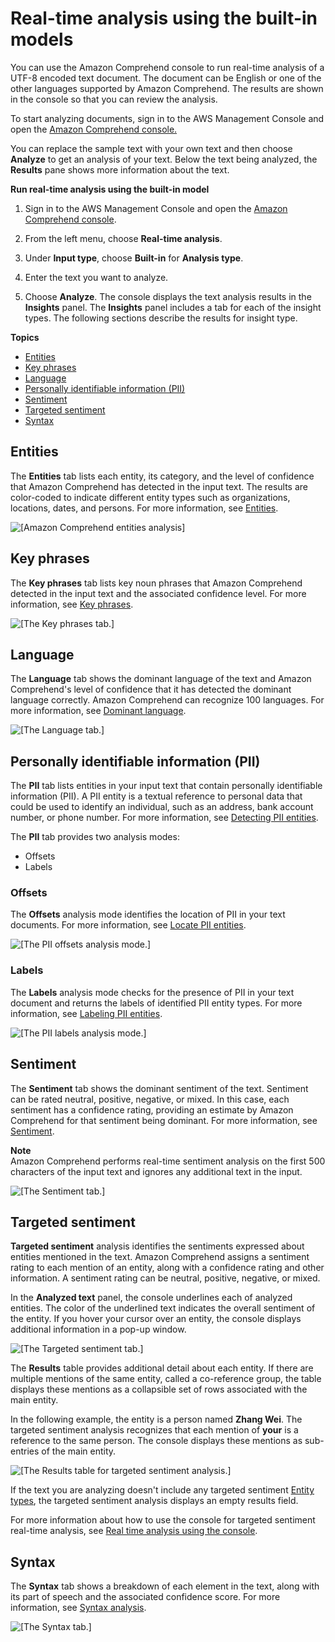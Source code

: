 # Real\-time analysis using the built\-in models<a name="realtime-console-analysis"></a>

You can use the Amazon Comprehend console to run real\-time analysis of a UTF\-8 encoded text document\. The document can be English or one of the other languages supported by Amazon Comprehend\. The results are shown in the console so that you can review the analysis\.

To start analyzing documents, sign in to the AWS Management Console and open the [Amazon Comprehend console\.](https://console.aws.amazon.com/comprehend/home?region=us-east-1#api-explorer:)

You can replace the sample text with your own text and then choose **Analyze** to get an analysis of your text\. Below the text being analyzed, the **Results** pane shows more information about the text\. 

**Run real\-time analysis using the built\-in model**

1. Sign in to the AWS Management Console and open the [Amazon Comprehend console](https://console.aws.amazon.com/comprehend/)\.

1. From the left menu, choose **Real\-time analysis**\.

1. Under **Input type**, choose **Built\-in** for **Analysis type**\. 

1. Enter the text you want to analyze\. 

1. Choose **Analyze**\. The console displays the text analysis results in the **Insights** panel\. The **Insights** panel includes a tab for each of the insight types\. The following sections describe the results for insight type\. 

**Topics**
+ [Entities](#realtime-analysis-console-entities)
+ [Key phrases](#realtime-analysis-console-key-phrases)
+ [Language](#realtime-analysis-console-language)
+ [Personally identifiable information \(PII\)](#realtime-analysis-console-pii)
+ [Sentiment](#realtime-analysis-console-sentiment)
+ [Targeted sentiment](#realtime-analysis-console-targeted-sentiment)
+ [Syntax](#realtime-analysis-console-syntax)

## Entities<a name="realtime-analysis-console-entities"></a>

The **Entities** tab lists each entity, its category, and the level of confidence that Amazon Comprehend has detected in the input text\. The results are color\-coded to indicate different entity types such as organizations, locations, dates, and persons\. For more information, see [Entities](how-entities.md)\.

![\[Amazon Comprehend entities analysis\]](http://docs.aws.amazon.com/comprehend/latest/dg/images/gs-console-entities.png)

## Key phrases<a name="realtime-analysis-console-key-phrases"></a>

The **Key phrases** tab lists key noun phrases that Amazon Comprehend detected in the input text and the associated confidence level\. For more information, see [Key phrases](how-key-phrases.md)\.

![\[The Key phrases tab.\]](http://docs.aws.amazon.com/comprehend/latest/dg/images/gs-console-key-phrases.png)

## Language<a name="realtime-analysis-console-language"></a>

The **Language** tab shows the dominant language of the text and Amazon Comprehend's level of confidence that it has detected the dominant language correctly\. Amazon Comprehend can recognize 100 languages\. For more information, see [Dominant language](how-languages.md)\.

![\[The Language tab.\]](http://docs.aws.amazon.com/comprehend/latest/dg/images/gs-console-language.png)

## Personally identifiable information \(PII\)<a name="realtime-analysis-console-pii"></a>

The **PII** tab lists entities in your input text that contain personally identifiable information \(PII\)\. A PII entity is a textual reference to personal data that could be used to identify an individual, such as an address, bank account number, or phone number\. For more information, see [Detecting PII entities](how-pii.md)\.

The **PII** tab provides two analysis modes: 
+ Offsets
+ Labels

### Offsets<a name="realtime-analysis-console-pii-offsets"></a>

The **Offsets** analysis mode identifies the location of PII in your text documents\. For more information, see [Locate PII entities](how-pii.md#how-pii-locate)\. 

![\[The PII offsets analysis mode.\]](http://docs.aws.amazon.com/comprehend/latest/dg/images/gs-console-pii.png)

### Labels<a name="realtime-analysis-console-pii-labels"></a>

The **Labels** analysis mode checks for the presence of PII in your text document and returns the labels of identified PII entity types\. For more information, see [Labeling PII entities](how-pii-labels.md)\. 

![\[The PII labels analysis mode.\]](http://docs.aws.amazon.com/comprehend/latest/dg/images/gs-console-pii-labels.png)

## Sentiment<a name="realtime-analysis-console-sentiment"></a>

The **Sentiment** tab shows the dominant sentiment of the text\. Sentiment can be rated neutral, positive, negative, or mixed\. In this case, each sentiment has a confidence rating, providing an estimate by Amazon Comprehend for that sentiment being dominant\. For more information, see [Sentiment](how-sentiment.md)\.

**Note**  
Amazon Comprehend performs real\-time sentiment analysis on the first 500 characters of the input text and ignores any additional text in the input\.

![\[The Sentiment tab.\]](http://docs.aws.amazon.com/comprehend/latest/dg/images/gs-console-sentiment.png)

## Targeted sentiment<a name="realtime-analysis-console-targeted-sentiment"></a>

**Targeted sentiment** analysis identifies the sentiments expressed about entities mentioned in the text\. Amazon Comprehend assigns a sentiment rating to each mention of an entity, along with a confidence rating and other information\. A sentiment rating can be neutral, positive, negative, or mixed\. 

In the **Analyzed text** panel, the console underlines each of analyzed entities\. The color of the underlined text indicates the overall sentiment of the entity\. If you hover your cursor over an entity, the console displays additional information in a pop\-up window\.

![\[The Targeted sentiment tab.\]](http://docs.aws.amazon.com/comprehend/latest/dg/images/gs-console-targeted-sentiment2.png)

The **Results** table provides additional detail about each entity\. If there are multiple mentions of the same entity, called a co\-reference group, the table displays these mentions as a collapsible set of rows associated with the main entity\.

In the following example, the entity is a person named **Zhang Wei**\. The targeted sentiment analysis recognizes that each mention of **your** is a reference to the same person\. The console displays these mentions as sub\-entries of the main entity\.

![\[The Results table for targeted sentiment analysis.\]](http://docs.aws.amazon.com/comprehend/latest/dg/images/gs-console-targeted-sentiment1.png)

If the text you are analyzing doesn't include any targeted sentiment [Entity types](how-targeted-sentiment.md#how-targeted-sentiment-entities), the targeted sentiment analysis displays an empty results field\.

For more information about how to use the console for targeted sentiment real\-time analysis, see [Real time analysis using the console](how-targeted-sentiment.md#how-targeted-sentiment-console)\.

## Syntax<a name="realtime-analysis-console-syntax"></a>

The **Syntax** tab shows a breakdown of each element in the text, along with its part of speech and the associated confidence score\. For more information, see [Syntax analysis](how-syntax.md)\.

![\[The Syntax tab.\]](http://docs.aws.amazon.com/comprehend/latest/dg/images/gs-console-syntax.png)